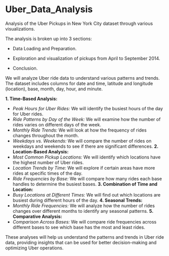 # Uber_Data_Analysis

Analysis of the Uber Pickups in New York City dataset through various visualizations.

The analysis is broken up into 3 sections:
- Data Loading and Preparation.
* Exploration and visualization of pickups from April to September 2014.
+ Conclusion.

We will analyze Uber ride data to understand various patterns and trends. The dataset includes columns for date and time, latitude and longitude (location), base, month, day, hour, and minute.

**1. Time-Based Analysis:**
   - *Peak Hours for Uber Rides:* We will identify the busiest hours of the day for Uber rides.
   - *Ride Patterns by Day of the Week:* We will examine how the number of rides varies on different days of the week.
   - *Monthly Ride Trends:* We will look at how the frequency of rides changes throughout the month.
   - *Weekdays vs. Weekends:* We will compare the number of rides on weekdays and weekends to see if there are significant differences.
**2. Location-Based Analysis:**
   - *Most Common Pickup Locations:* We will identify which locations have the highest number of Uber rides.
   - *Location Trends by Time:* We will explore if certain areas have more rides at specific times of the day.
   - *Ride Frequencies by Base:* We will compare how many rides each base handles to determine the busiest bases.
**3. Combination of Time and Location:**
   - *Busy Locations at Different Times:* We will find out which locations are busiest during different hours of the day.
**4. Seasonal Trends:**
   - *Monthly Ride Frequencies:* We will analyze how the number of rides changes over different months to identify any seasonal patterns.
**5. Comparative Analysis:**
   - *Comparison Across Bases:* We will compare ride frequencies across different bases to see which base has the most and least rides.

These analyses will help us understand the patterns and trends in Uber ride data, providing insights that can be used for better decision-making and optimizing Uber operations.
